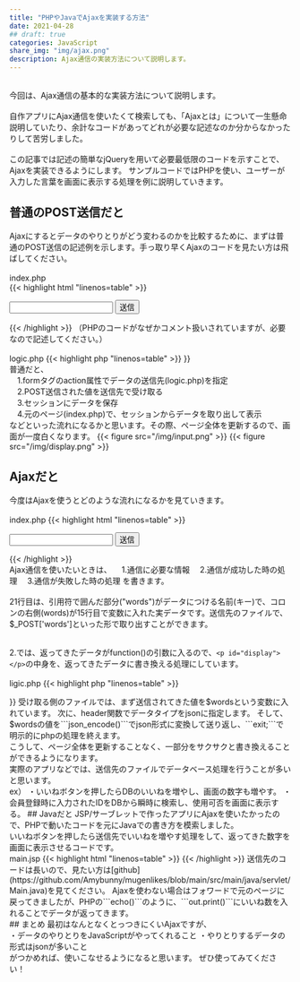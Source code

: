 ```yaml
---
title: "PHPやJavaでAjaxを実装する方法"
date: 2021-04-28
## draft: true
categories: JavaScript
share_img: "img/ajax.png"
description: Ajax通信の実装方法について説明します。
---
```

<br>
今回は、Ajax通信の基本的な実装方法について説明します。  
<br>
<br>
自作アプリにAjax通信を使いたくて検索しても、「Ajaxとは」について一生懸命説明していたり、余計なコードがあってどれが必要な記述なのか分からなかったりして苦労しました。  
<br>
<br>
この記事では記述の簡単なjQueryを用いて必要最低限のコードを示すことで、Ajaxを実装できるようにします。  
サンプルコードではPHPを使い、ユーザーが入力した言葉を画面に表示する処理を例に説明していきます。

## 普通のPOST送信だと
Ajaxにするとデータのやりとりがどう変わるのかを比較するために、まずは普通のPOST送信の記述例を示します。手っ取り早くAjaxのコードを見たい方は飛ばしてください。
<br>
<br>
index.php  
{{< highlight html "linenos=table" >}}
<?php 
  session_start();
?>
<!DOCTYPE html>
<html lang="ja">
<head>
  <meta charset="UTF-8">
  <title>普通のPOST送信だよ</title>
</head>
<body>
  <form action="logic.php" method="post">
    <input type="text" name="words">
    <input type="submit" value="送信">
  </form>
  <p><?php if(!empty($_SESSION['words'])) echo $_SESSION['words']; ?></p>
</body>
</html>
{{< /highlight >}}
（PHPのコードがなぜかコメント扱いされていますが、必要なので記述してください。）
<br>
<br>
logic.php
{{< highlight php "linenos=table" >}}
<?php 
if(!empty($_POST)){
  session_start();
  $_SESSION['words'] = $_POST['words'];
}
header("Location:index.php");
{{< /highlight >}}
<br>
普通だと、  
<br>
　1.formタグのaction属性でデータの送信先(logic.php)を指定<br>
　2.POST送信された値を送信先で受け取る<br>
　3.セッションにデータを保存<br>
　4.元のページ(index.php)で、セッションからデータを取り出して表示    
<br>
などといった流れになるかと思います。その際、ページ全体を更新するので、画面が一度白くなります。  
{{< figure src="/img/input.png" >}}
{{< figure src="/img/display.png" >}}

## Ajaxだと
今度はAjaxを使うとどのような流れになるかを見ていきます。  
<br>
index.php
{{< highlight html "linenos=table" >}}
<!DOCTYPE html>
<html lang="ja">
<head>
  <meta charset="UTF-8">
  <script src="https://code.jquery.com/jquery-3.4.1.min.js"></script>
  <title>Ajaxだよ</title>
</head>
<body>
  <input type="text" id="words">
  <button id="send">送信</button>
  <p id="display"></p>
  <script>
    $(function(){
      $('##send').on('click',function(){

        //送信するデータを変数に入れる
        let words = $('##words').val();

        //1.通信に必要な情報
        $.ajax({
          type:"POST", //POST送信であること
          url:"logic.php", //送信先のファイル
          data:{"words":words}, //送信するデータ
          dataType:"json" //データの形式。jsonが多い。

        //2.通信が成功した時の処理
        }).done(function(result){
          $('##display').html(result);

        //3.通信が失敗した時の処理
        }).fail(function(){
          alert("読み込み失敗");
        })
      })
    })
  </script>
</body>
</html>
{{< /highlight >}}
<br>
Ajax通信を使いたいときは、  
　1.通信に必要な情報  
　2.通信が成功した時の処理  
　3.通信が失敗した時の処理  
を書きます。
<br>
<br>
21行目は、引用符で囲んだ部分("words")がデータにつける名前(キー)で、コロンの右側(words)が15行目で変数に入れた実データです。送信先のファイルで、$_POST['words']といった形で取り出すことができます。
<br>
<br>

2.では、返ってきたデータがfunction()の引数に入るので、```<p id="display"></p>```の中身を、返ってきたデータに書き換える処理にしています。
<br>
<br>
ligic.php
{{< highlight php "linenos=table" >}}
<?php
  $words = $_POST['words'];
  header("Content-type: application/json; charset=UTF-8");
  echo json_encode($words);
  exit;
{{< /highlight >}}
受け取る側のファイルでは、まず送信されてきた値を$wordsという変数に入れています。  
次に、header関数でデータタイプをjsonに指定します。  
そして、$wordsの値を```json_encode()```でjson形式に変換して送り返し、```exit;```で明示的にphpの処理を終えます。  
<br>
こうして、ページ全体を更新することなく、一部分をサクサクと書き換えることができるようになります。  
<br>
実際のアプリなどでは、送信先のファイルでデータベース処理を行うことが多いと思います。 
<br>
ex）  
・いいねボタンを押したらDBのいいねを増やし、画面の数字も増やす。  
・会員登録時に入力されたIDをDBから瞬時に検索し、使用可否を画面に表示する。  

## Javaだと  
JSP/サーブレットで作ったアプリにAjaxを使いたかったので、PHPで動いたコードを元にJavaでの書き方を模索しました。  
<br>
いいねボタンを押したら送信先でいいねを増やす処理をして、返ってきた数字を画面に表示させるコードです。 
<br> 
main.jsp
{{< highlight html "linenos=table" >}}
<script>
  $(function(){
    $('.likebtn').on('click',function(){
      let likebtn = $(".likebtn").val();
      $.ajax({
        type:"GET",
        url:"Main", //「.java」はいらない
        data:{likebtn:likebtn} //キーに引用符はいらない
      }).done(function(result){
        $(".ev").html(result);
      }).fail(function(){
        alert("読み込み失敗");
      })
    })
  })
</script>
{{< /highlight >}}
送信先のコードは長いので、見たい方は[github](https://github.com/Amybunny/mugenlikes/blob/main/src/main/java/servlet/Main.java)を見てください。
Ajaxを使わない場合はフォワードで元のページに戻ってきましたが、PHPの```echo()```のように、```out.print()```にいいね数を入れることでデータが返ってきます。  
<br>

## まとめ
最初はなんとなくとっつきにくいAjaxですが、  
<br>
・データのやりとりをJavaScriptがやってくれること  
・やりとりするデータの形式はjsonが多いこと    
<br>
がつかめれば、使いこなせるようになると思います。  
ぜひ使ってみてください！